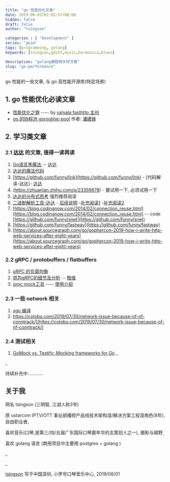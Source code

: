 ```yaml
---
title: "go 性能优化文章"
date: 2019-06-01T02:02:57+08:00
hidden: false
draft: false
author: "tsingson"

categories : [ "Development" ]
series: "goim"
tags: [programming, golang]
keywords: [tsingson,gdihf,music,harmonica,blues]

description: "golang编程相关好文章"
slug: "go-performance"
---
```






go 性能的一些文章, 与 go 高性能开源库(特定场景)
<!--more-->


## 1. go 性能优化必读文章

* [性能优化之罪](https://docs.google.com/presentation/d/e/2PACX-1vTxoBN41dYFB8aV8c0SDET3B2htsAavXPAwR-CMyfT2LfARR2KjOt8EPIU1zn8ceSuxrL8BmkOqqL_c/pub?start=false&loop=false&delayms=3000&slide=id.p) ---- by  [valyala fasthttp 主创](https://github.com/valyala)
* [go 的协程池 goroutine-pool](http://blog.taohuawu.club/article/goroutine-pool)  作者: [潘建锋](http://blog.taohuawu.club)


## 2. 学习类文章
### 2.1  [达达](http://1234n.com) 的文章, 值得一读再读
1. [Go语言黑魔法 ](https://zhuanlan.zhihu.com/p/20010926) -- [达达](http://1234n.com)
2. [达达的魔法代码](https://github.com/bg5sbk/go-labs)
3. [https://github.com/funny/link](https://github.com/funny/link) - [代码解读-达达]- [达达](http://1234n.com)
4. (https://zhuanlan.zhihu.com/p/23359678) - 要试用一下, 必须试用一下
4. [达达的分布式思考](https://zhuanlan.zhihu.com/p/22245523) 强烈推荐阅读
5. [二进制解析工具-达达](https://zhuanlan.zhihu.com/p/20410055) - [后续说明](https://zhuanlan.zhihu.com/p/20892141) -[补充阅读1](https://zhuanlan.zhihu.com/p/21367696) -[补充阅读2](https://idada.gitbooks.io/go-tips/content/)
6. [https://blog.codingnow.com/2014/02/connection_reuse.html](https://blog.codingnow.com/2014/02/connection_reuse.html) -- code [https://github.com/funny/snet](https://github.com/funny/snet)
7. [https://github.com/funny/fastway](https://github.com/funny/fastway) 
8. [https://about.sourcegraph.com/go/gophercon-2019-how-i-write-http-web-services-after-eight-years](https://about.sourcegraph.com/go/gophercon-2019-how-i-write-http-web-services-after-eight-years)


### 2.2 gRPC / protobuffers / flatbuffers

1. [gRPC 的负载均衡](https://www.do1618.com/archives/1461/grpc-之-loadbalancer/)
2. [抓包gRPC的细节及分析](https://jingwei.link/2018/10/02/grpc-wireshark-analysis.html)  --  [敬维](https://jingwei.link)
3. [grpc mock工具](https://github.com/SafetyCulture/s12-proto) ---- [使用介绍](https://rogchap.com/2019/06/25/mocking-grpc-in-go/)





### 2.3 一些 network 相关

1. [xgo 编译](https://github.com/karalabe/xgo/issues/65)
1. https://colobu.com/2019/07/30/network-issue-because-of-nf-conntrack/](https://colobu.com/2019/07/30/network-issue-because-of-nf-conntrack/)



### 2.4 测试相关

1. [GoMock vs. Testify: Mocking frameworks for Go]()
_

_

持续补充中............

 

## 关于我

网名 tsingson (三明智, 江湖人称3爷)

原 ustarcom IPTV/OTT 事业部播控产品线技术架构湿/解决方案工程湿角色(8年), 自由职业者,

喜欢音乐(口琴,是第三/四/五届广东国际口琴嘉年华的主策划人之一), 摄影与越野, 

喜欢 golang 语言 (商用项目中主要用 postgres + golang )  



_

_

 [tsingson](https://github.com/tsingson) 写于中国深圳, 小罗号口琴音乐中心, 2019/06/01

